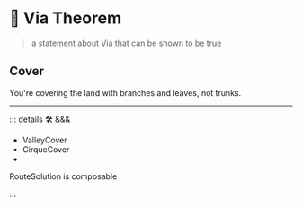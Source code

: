 
# 🔻 <via>Via Theorem</via>

> a statement about Via that can be shown to be true

## Cover

You're covering the land with branches and leaves, not trunks.

---

<!-- =================================================== -->
<!-- =================================================== -->
<!-- =================================================== -->
<!-- =================================================== -->
<!-- =================================================== -->
::: details 🛠 <dev>&&&</dev>



- ValleyCover
- CirqueCover
-



RouteSolution is composable

:::
